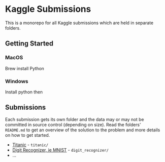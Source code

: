 # Kaggle Submissions

This is a monorepo for all Kaggle submissions which are held in separate folders.

## Getting Started

### MacOS

Brew install Python

### Windows 

Install python then 

## Submissions

Each submission gets its own folder and the data may or may not be committed 
in source control (depending on size). Read the folders' `README.md` to get an overview of the
solution to the problem and more details on how to get started.

- [Titanic](https://www.kaggle.com/competitions/titanic) - `titanic/`
- [Digit Recognizer, ie MNIST](https://www.kaggle.com/competitions/digit-recognizer/overview) - `digit_recognizer/`
- ...

